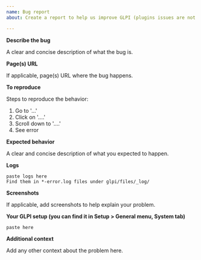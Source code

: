 ```yaml
---
name: Bug report
about: Create a report to help us improve GLPI (plugins issues are not handled here).

---
```


<!--

Dear GLPI user.

BEFORE SUBMITTING YOUR ISSUE, please make sure to read and follow these steps:

* We don't support community plugins. Contact directly their authors, or use the community forum : https://forum.glpi-project.org.
* For feature requests or enhancements, use the suggest dedicated site (https://suggest.glpi-project.org). We check it very often.
* We prefer to keep this tracker in ENGLISH. If you want support in your language, the community forum (https://forum.glpi-project.org) is the best place.
* Please use the below template.

For more informations, please check contributing guide:
https://github.com/glpi-project/glpi/blob/master/CONTRIBUTING.md

The GLPI team.
-->

**Describe the bug**

A clear and concise description of what the bug is.

**Page(s) URL**

If applicable, page(s) URL where the bug happens.

**To reproduce**

Steps to reproduce the behavior:
1. Go to '...'
2. Click on '....'
3. Scroll down to '....'
4. See error

**Expected behavior**

A clear and concise description of what you expected to happen.

**Logs**

```
paste logs here
Find them in *-error.log files under glpi/files/_log/
```

**Screenshots**

If applicable, add screenshots to help explain your problem.


**Your GLPI setup (you can find it in Setup > General menu, System tab)**

```
paste here
```

**Additional context**

Add any other context about the problem here.

